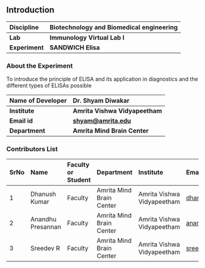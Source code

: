 ## Introduction


<b>Discipline | <b> Biotechnology and Biomedical engineering
:--|:--|
<b> Lab | <b> Immunology Virtual Lab I
<b> Experiment|     <b> SANDWICH Elisa

### About the Experiment 

To introduce the principle of ELISA and its application in diagnostics and the different types of ELISAs possible

<b>Name of Developer | <b> Dr. Shyam Diwakar
:--|:--|
<b> Institute | <b> Amrita Vishwa Vidyapeetham  
<b> Email id|     <b> shyam@amrita.edu
<b> Department |  <b> Amrita Mind Brain Center

### Contributors List

SrNo | Name | Faculty or Student | Department| Institute | Email id
:--|:--|:--|:--|:--|:--|
1 | Dhanush Kumar | Faculty | Amrita Mind Brain Center | Amrita Vishwa Vidyapeetham | dhanushkumar@am.amrita.edu
2 | Anandhu Presannan| Faculty | Amrita Mind Brain Center | Amrita Vishwa Vidyapeetham | anandhupresannan@am.amrita.edu
3 | Sreedev R | Faculty | Amrita Mind Brain Center | Amrita Vishwa Vidyapeetham | sreedevr@am.amrita.edu
